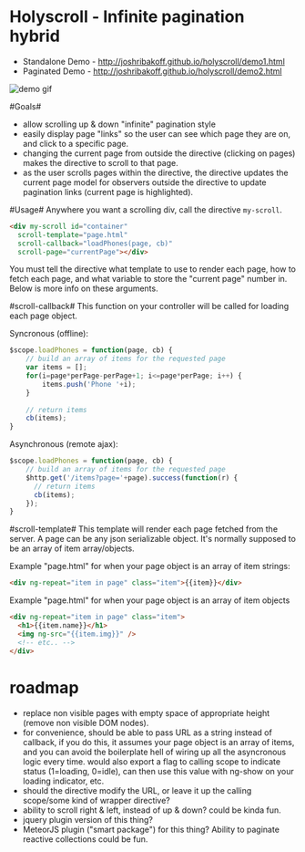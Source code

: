 Holyscroll - Infinite pagination hybrid
==========
- Standalone Demo - http://joshribakoff.github.io/holyscroll/demo1.html
- Paginated Demo - http://joshribakoff.github.io/holyscroll/demo2.html

![demo gif](http://i.imgur.com/CMRofAh.gif)

#Goals#
- allow scrolling up & down "infinite" pagination style
- easily display page "links" so the user can see which page they are on, and click to a specific page.
- changing the current page from outside the directive (clicking on pages) makes the directive to scroll to that page.
- as the user scrolls pages within the directive, the directive updates the current page model for observers outside the directive to update pagination links (current page is highlighted).

#Usage#
Anywhere you want a scrolling div, call the directive `my-scroll`. 
```html
<div my-scroll id="container"
  scroll-template="page.html" 
  scroll-callback="loadPhones(page, cb)"
  scroll-page="currentPage"></div>
```
You must tell the directive what template to use to render each page, how to fetch each page, and what variable to store the "current page" number in. Below is more info on these arguments.

#scroll-callback#
This function on your controller will be called for loading each page object.

Syncronous (offline):
```js
$scope.loadPhones = function(page, cb) {
    // build an array of items for the requested page
    var items = [];
    for(i=page*perPage-perPage+1; i<=page*perPage; i++) {
        items.push('Phone '+i);
    }
    
    // return items
    cb(items);
}
```

Asynchronous (remote ajax):
```js
$scope.loadPhones = function(page, cb) {
    // build an array of items for the requested page
    $http.get('/items?page='+page).success(function(r) {
      // return items
      cb(items);
    });
}
```

#scroll-template#
This template will render each page fetched from the server. A page can be any json serializable object. It's normally supposed to be an array of item array/objects.

Example "page.html" for when your page object is an array of item strings:
```html
<div ng-repeat="item in page" class="item">{{item}}</div>
```

Example "page.html" for when your page object is an array of item objects
```html
<div ng-repeat="item in page" class="item">
  <h1>{{item.name}}</h1>
  <img ng-src="{{item.img}}" />
  <!-- etc.. -->
</div>
```

# roadmap #
- replace non visible pages with empty space of appropriate height (remove non visible DOM nodes).
- for convenience, should be able to pass URL as a string instead of callback, if you do this, it assumes your page object is an array of items, and you can avoid the boilerplate hell of wiring up all the asyncronous logic every time. would also export a flag to calling scope to indicate status (1=loading, 0=idle), can then use this value with ng-show on your loading indicator, etc.
- should the directive modify the URL, or leave it up the calling scope/some kind of wrapper directive?
- ability to scroll right & left, instead of up & down? could be kinda fun.
- jquery plugin version of this thing?
- MeteorJS plugin ("smart package") for this thing? Ability to paginate reactive collections could be fun.

